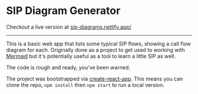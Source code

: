 # SIP Diagram Generator

Checkout a live version at [sip-diagrams.netlify.app/](https://sip-diagrams.netlify.app/)

<hr />

This is a basic web app that lists some typical SIP flows, showing a call flow diagram
for each. Originally done as a project to get used to working with
[Mermaid](https://mermaid-js.github.io/)
but it's potentially useful as a tool to learn a little SIP as well.

The code is rough and ready, you've been warned.

The project was bootstrapped via
[create-react-app](https://github.com/facebook/create-react-app). This means you
can clone the repo, `npm install` then `npm start` to run a local version.
